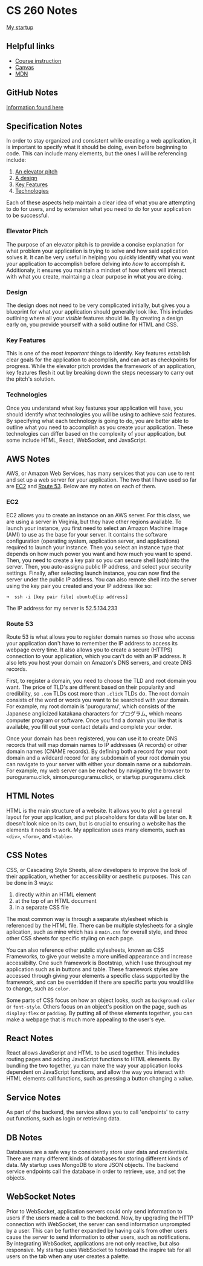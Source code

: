 # CS 260 Notes

[My startup](https://simon.cs260.click)

## Helpful links

- [Course instruction](https://github.com/webprogramming260)
- [Canvas](https://byu.instructure.com)
- [MDN](https://developer.mozilla.org)

## GitHub Notes

[Information found here](github.md)

## Specification Notes
In order to stay organized and consistent while creating a web application, it is important to specify what it should be doing, even before beginning to code. This can include many elements, but the ones I will be referencing include:

1. [An elevator pitch](#elevator-pitch)
2. [A design](#design)
3. [Key Features](#key-features)
4. [Technologies](#technologies)

Each of these aspects help maintain a clear idea of what you are attempting to do for users, and by extension what you need to do for your application to be successful.

### Elevator Pitch
The purpose of an elevator pitch is to provide a concise explanation for what problem your application is trying to solve and how said application solves it. It can be very useful in helping you quickly identify what you want your application to accomplish before delving into _how_ to accomplish it. Additionaly, it ensures you maintain a mindset of how _others_ will interact with what you create, maintaing a clear purpose in what you are doing. 

### Design
The design does not need to be very complicated initially, but gives you a blueprint for what your application should generally look like. This includes outlining where all your _visible_ features should lie. By creating a design early on, you provide yourself with a solid outline for HTML and CSS.

### Key Features
This is one of the _most important_ things to identify. Key features establish clear goals for the application to accomplish, and can act as checkpoints for progress. While the elevator pitch provides the framework of an application, key features flesh it out by breaking down the steps necessary to carry out the pitch's solution. 

### Technologies
Once you understand what key features your application will have, you should identify what technologies you will be using to achieve said features. By specifying what each technology is going to do, you are better able to outline what you need to accomplish as you create your application. These technologies can differ based on the complexity of your application, but some include HTML, React, WebSocket, and JavaScript.

## AWS Notes
AWS, or Amazon Web Services, has many services that you can use to rent and set up a web server for your application. The two that I have used so far are [EC2](#ec2) and [Route 53](#route-53). Below are my notes on each of them.

### EC2
EC2 allows you to create an instance on an AWS server. For this class, we are using a server in Virginia, but they have other regions available. To launch your instance, you first need to select an Amazon Machine Image (AMI) to use as the base for your server. It contains the software configuration (operating system, application server, and applications) required to
launch your instance. Then you select an instance type that depends on how much power you want and how much you want to spend. Then, you need to create a key pair so you can secure shell (ssh) into the server. Then, you auto-assigna public IP address, and select your security settings. Finally, after selecting launch instance, you can now find the server under the public IP address. You can also remote shell into the server using the key pair you created and your IP address like so:

```
➜  ssh -i [key pair file] ubuntu@[ip address]
```

The IP address for my server is 52.5.134.233

### Route 53
Route 53 is what allows you to register domain names so those who access your application don't have to remember the IP address to access its webpage every time. It also allows you to create a secure (HTTPS) connection to your application, which you can't do with an IP address. It also lets you host your domain on Amazon's DNS servers, and create DNS records. 

First, to register a domain, you need to choose the TLD and root domain you want. The price of TLD's are different based on their popularity and credibility, so `.com` TLDs cost more than `.click` TLDs do. The root domain consists of the word or words you want to be searched with your domain. For example, my root domain is 'puroguramu', which consists of the Japanese anglicized katakana characters for プログラム, which means computer program or software. Once you find a domain you like that is available, you fill out your contact details and complete your order. 

Once your domain has been registered, you can use it to create DNS records that will map domain names to IP addresses (A records) or other domain names (CNAME records). By defining both a record for your root domain and a wildcard record for any subdomain of your root domain you can navigate to your server with either your domain name or a subdomain. For example, my web server can be reached by navigating the browser to puroguramu.click, simon.puroguramu.click, or startup.puroguramu.click

## HTML Notes

HTML is the main structure of a website. It allows you to plot a general layout for your application, and put placeholders for data will be later on. It doesn't look nice on its own, but is crucial to ensuring a website has the elements it needs to work. My application uses many elements, such as `<div>`, `<form>`, and `<table>`.

## CSS Notes
CSS, or Cascading Style Sheets, allow developers to improve the look of their application, whether for accessibility or aesthetic purposes. This can be done in 3 ways:

1. directly within an HTML element
2. at the top of an HTML document
3. in a separate CSS file

The most common way is through a separate stylesheet which is referenced by the HTML file. There can be multiple stylesheets for a single aplication, such as mine which has a `main.css` for overall style, and three other CSS sheets for specific styling on each page.

You can also reference other public stylesheets, known as CSS Frameworks, to give your website a more unified appearance and increase accessibilty. One such framework is Bootstrap, which I use throughout my application such as in buttons and table. These framework styles are accessed through giving your elements a specific class supported by the framework, and can be overridden if there are specific parts you would like to change, such as `color`.

Some parts of CSS focus on how an object looks, such as `background-color` or `font-style`. Others focus on an object's position on the page, such as `display:flex` or `padding`. By putting all of these elements together, you can make a webpage that is much more appealing to the user's eye.

## React Notes
React allows JavaScript and HTML to be used together. This includes routing pages and adding JavaScript functions to HTML elements. By bundling the two together, yu can make the way your application looks dependent on JavaScript functions, and allow the way you interact with HTML elements call functions, such as pressing a button changing a value. 

## Service Notes
As part of the backend, the service allows you to call 'endpoints' to carry out functions, such as login or retrieving data.

## DB Notes
Databases are a safe way to consistently store user data and credentials. There are many different kinds of databases for storing different kinds of data. My startup uses MongoDB to store JSON objects. The backend service endpoints call the database in order to retrieve, use, and set the objects. 

## WebSocket Notes
Prior to WebSocket, application servers could only send information to users if the users made a call to the backend. Now, by upgrading the HTTP connection with WebSocket, the server can send information unprompted by a user. This can be further expanded by having calls from other users cause the server to send information to other users, such as notifications. By integrating WebSocket, applications are not only reactive, but also responsive. My startup uses WebSocket to hotreload the inspire tab for all users on the tab when any user creates a palette.